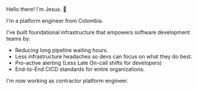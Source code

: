 Hello there! I'm Jesus. 👋

I'm a platform engineer from Colombia.

I've built foundational infrastructure that empowers software development teams by:
- Reducing long pipeline waiting hours.
- Less infrastructure headaches so devs can focus on what they do best.
- Pro-active alerting (Less Late On-call shifts for developers)
- End-to-End CICD standards for entire organizations.

I'm now working as contractor platform engineer.
